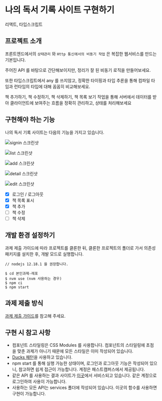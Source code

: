 # 나의 독서 기록 사이트 구현하기
리액트, 타입스크립트

## 프로젝트 소개

프론트엔드에서의 `상태관리` 와 `Http 통신에서의 비동기 작업` 은 복잡한 웹서비스를 만드는 기본입니다.

주어진 API 를 바탕으로 간단해보이지만, 정리가 잘 된 비동기 로직을 만들어보세요.

또한 타입스크립트에서 any 를 쓰지않고, 정확한 타이핑과 타입 추론을 통해 컴파일 타임과 런타임의 타입에 대해 꼼꼼히 비교해보세요.

책 추가하기, 책 수정하기, 책 삭제하기, 책 목록 보기 작업을 통해 서버에서 데이터를 받아 클라이언트에 보여주는 흐름을 정확히 관리하고, 상태를 처리해보세요

## 구현해야 하는 기능

나의 독서 기록 사이트는 다음의 기능을 가지고 있습니다.

![signin 스크린샷](./guide-images/signin.png)

![list 스크린샷](./guide-images/list.png)

![add 스크린샷](./guide-images/add.png)

![detail 스크린샷](./guide-images/detail.png)

![edit 스크린샷](./guide-images/edit.png)

- [x] 로그인 / 로그아웃
- [x] 책 목록 표시
- [x] 책 추가
- [ ] 책 수정
- [ ] 책 삭제

## 개발 환경 설정하기

과제 제출 가이드에 따라 프로젝트를 클론한 뒤, 클론한 프로젝트의 폴더로 가서 의존성 패키지를 설치한 후, 개발 모드로 실행합니다.

```
// nodejs 12.18.1 을 권장합니다.

$ cd 본인과제-레포
$ nvm use (nvm 사용하는 경우)
$ npm ci
$ npm start
```

## 과제 제출 방식

[과제 제출 가이드](./submission_guide.md)를 참고해 주세요.

## 구현 시 참고 사항

- 컴포넌트 스타일링은 CSS Modules 를 사용합니다. 컴포넌트의 스타일링에 초점을 맞춘 과제가 아니기 때문에 모든 스타일은 이미 작성되어 있습니다.
- [Ducks 패턴](https://github.com/erikras/ducks-modular-redux)을 사용하고 있습니다.
- npm start 를 통해 실행 가능한 상태이며, 로그인과 로그아웃 기능은 작성되어 있으니, 참고하면 쉽게 접근이 가능합니다. 계정은 패스트캠퍼스에서 제공됩니다.
- 같은 API 를 사용하는 결과 사이트가 [이곳](https://my-books.now.sh/)에서 서비스되고 있습니다. 같은 계정으로 로그인하여 사용이 가능합니다.
- 사용하는 모든 API는 services 폴더에 작성되어 있습니다. 이곳의 함수를 사용하면 구현이 가능합니다.
